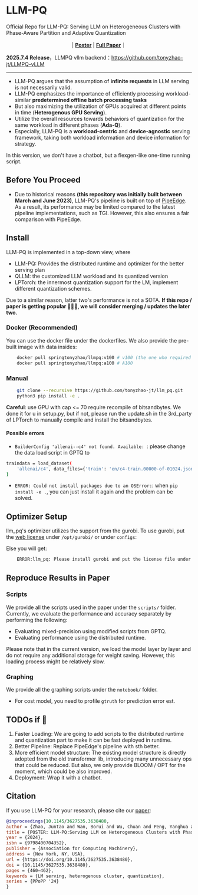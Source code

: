 # LLM-PQ

Official Repo for LLM-PQ: Serving LLM on Heterogeneous Clusters with Phase-Aware Partition and Adaptive Quantization

<p align="center">
| <a href="https://dl.acm.org/doi/10.1145/3627535.3638480"><b>Poster</b></a> | <a href="https://arxiv.org/abs/2403.01136"><b>Full Paper</b></a>｜
</p>

**2025.7.4 Release**，LLMPQ vllm backend：https://github.com/tonyzhao-jt/LLMPQ-vLLM

---

- LLM-PQ argues that the assumption of **infinite requests** in LLM serving is not necessarily valid. 
- LLM-PQ emphasizes the importance of efficiently processing workload-similar **predetermined offline batch processing tasks** 
- But also maximizing the utilization of GPUs acquired at different points in time (**Heterogenous GPU Serving**).
- Utilize the overall resources towards behaviors of quantization for the same workload in different phases (**Ada-Q**).
- Especially, LLM-PQ is a **workload-centric** and **device-agnostic** serving framework, taking both workload information and device information for strategy.

In this version, we don't have a chatbot, but a flexgen-like one-time running script.


## Before You Proceed
- Due to historical reasons **(this repository was initially built between March and June 2023)**, LLM-PQ's pipeline is built on top of [PipeEdge](https://github.com/usc-isi/PipeEdge). As a result, its performance may be limited compared to the latest pipeline implementations, such as TGI. However, this also ensures a fair comparison with PipeEdge.

## Install
LLM-PQ is implemented in a top-down view, where
- LLM-PQ: Provides the distributed runtime and optimizer for the better serving plan
- QLLM: the customized LLM workload and its quantized version
- LPTorch: the innermost quantization support for the LM, implement different quantization schemes.

Due to a similar reason, latter two's performance is not a SOTA. **If this repo / paper is getting popular 🤑🤑🤑, we will consider merging / updates the later two.**

### Docker (Recommended)
You can use the docker file under the dockerfiles. We also provide the pre-built image with data insides:
```bash 
    docker pull springtonyzhao/llmpq:v100 # v100 (the one who required from scratch build of bitsandbytes)
    docker pull springtonyzhao/llmpq:a100 # A100
```

### Manual
```bash
    git clone --recursive https://github.com/tonyzhao-jt/llm_pq.git
    python3 pip install -e .
```
**Careful**: use GPU with cap <= 70 require recompile of bitsandbytes. We done it for u in setup.py, but if not, please run the update.sh in the 3rd_party of LPTorch to manually compile and install the bitsandbytes.

#### Possible errors
- `BuilderConfig 'allenai--c4' not found. Available: `: please change the data load script in GPTQ to
```bash
traindata = load_dataset(
    'allenai/c4', data_files={'train': 'en/c4-train.00000-of-01024.json.gz'}, split='train'
)
```
- `ERROR: Could not install packages due to an OSError:`: when `pip install -e .`, you can just install it again and the problem can be solved.

## Optimizer Setup
llm_pq's optimizer utilizes the support from the gurobi. To use gurobi, put the [web license](https://license.gurobi.com/manager/licenses) under `/opt/gurobi/` or under `configs`:

Else you will get:
```bash
    ERROR:llm_pq: Please install gurobi and put the license file under /opt/gurobi/
```


## Reproduce Results in Paper
### Scripts
We provide all the scripts used in the paper under the `scripts/` folder. Currently, we evaluate the performance and accuracy separately by performing the following:
- Evaluating mixed-precision using modified scripts from GPTQ.
- Evaluating performance using the distributed runtime.

Please note that in the current version, we load the model layer by layer and do not require any additional storage for weight saving. However, this loading process might be relatively slow.

### Graphing
We provide all the graphing scripts under the `notebook/` folder.
- For cost model, you need to profile `gtruth` for prediction error est.


## TODOs if 🌟 
1. Faster Loading:
We are going to add scripts to the distributed runtime and quantization part to make it can be fast deployed in runtime.
2. Better Pipeline:
Replace PipeEdge's pipeline with sth better.
3. More efficient model structure:
The existing model structure is directly adopted from the old transformer lib, introducing many unnecessary ops that could be reduced. But also, we only provide BLOOM / OPT for the moment, which could be also improved.
4. Deployment: 
Wrap it with a chatbot.
   
## Citation
If you use LLM-PQ for your research, please cite our [paper](https://dl.acm.org/doi/10.1145/3627535.3638480):
```bibtex
@inproceedings{10.1145/3627535.3638480,
author = {Zhao, Juntao and Wan, Borui and Wu, Chuan and Peng, Yanghua and Lin, Haibin},
title = {POSTER: LLM-PQ:Serving LLM on Heterogeneous Clusters with Phase-Aware Partition and Adaptive Quantization},
year = {2024},
isbn = {9798400704352},
publisher = {Association for Computing Machinery},
address = {New York, NY, USA},
url = {https://doi.org/10.1145/3627535.3638480},
doi = {10.1145/3627535.3638480},
pages = {460–462},
keywords = {LM serving, heterogenous cluster, quantization},
series = {PPoPP '24}
}
```
